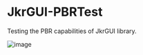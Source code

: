 # JkrGUI-PBRTest

Testing the PBR capabilities of JkrGUI library.

![image](https://github.com/user-attachments/assets/5b1baf44-cde8-4fe6-be4e-11db7cd6d423)
